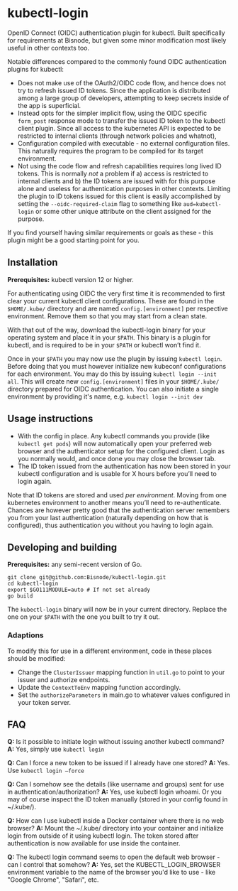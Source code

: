 # kubectl-login

OpenID Connect (OIDC) authentication plugin for kubectl. Built specifically for requirements at Bisnode, but given some 
minor modification most likely useful in other contexts too.

Notable differences compared to the commonly found OIDC authentication plugins for kubectl:

- Does not make use of the OAuth2/OIDC code flow, and hence does not try to refresh issued ID tokens. Since the 
  application is distributed among a large group of developers, attempting to keep secrets inside of the app is 
  superficial.
- Instead opts for the simpler implicit flow, using the OIDC specific `form_post` response mode to transfer the issued 
  ID token to the kubectl client plugin. Since all access to the kubernetes API is expected to be restricted to internal
  clients (through network policies and whatnot), 
- Configuration compiled with executable - no external configuration files. This naturally requires the program to be 
  compiled for its target environment.
- Not using the code flow and refresh capabilities requires long lived ID tokens. This is normally _not_ a problem if 
  a) access is restricted to internal clients and b) the ID tokens are issued with for this purpose alone and useless
  for authentication purposes in other contexts. Limiting the plugin to ID tokens issued for this client is easily 
  accomplished by setting the `--oidc-required-claim` flag to something like `aud=kubectl-login` or some other unique
  attribute on the client assigned for the purpose.
  
If you find yourself having similar requirements or goals as these - this plugin might be a good starting point for you.

## Installation

**Prerequisites:** kubectl version 12 or higher.

For authenticating using OIDC the very first time it is recommended to first clear your current kubectl client 
configurations. These are found in the `$HOME/.kube/` directory and are named `config.[environment]` per respective 
environment. Remove them so that you may start from a clean state.

With that out of the way, download the kubectl-login binary for your operating system and place it in your `$PATH`. 
This binary is a plugin for kubectl, and is required to be in your `$PATH` or kubectl won’t find it.

Once in your `$PATH` you may now use the plugin by issuing `kubectl login`. Before doing that you must however 
initialize new kubeconf configurations for each environment. You may do this by issuing `kubectl login --init all`. 
This will create new `config.[environment]` files in your `$HOME/.kube/` directory prepared for OIDC authentication.
You can also initiate a single environment by providing it's name, e.g. `kubectl login --init dev`

## Usage instructions

- With the config in place. Any kubectl commands you provide (like `kubectl get pods`) will now automatically open your 
  preferred web browser and the authenticator setup for the configured client. Login as you normally would, and once 
  done you may close the browser tab.
- The ID token issued from the authentication has now been stored in your kubectl configuration and is usable for X
  hours before you’ll need to login again.

Note that ID tokens are stored and used _per environment_. Moving from one kubernetes environment to another means 
you’ll need to re-authenticate. Chances are however pretty good that the authentication server remembers you from your 
last authentication (naturally depending on how that is configured), thus authentication you without you having 
to login again.

## Developing and building

**Prerequisites:** any semi-recent version of Go.

    git clone git@github.com:Bisnode/kubectl-login.git
    cd kubectl-login
    export $GO111MODULE=auto # If not set already
    go build

The `kubectl-login` binary will now be in your current directory. Replace the one on your `$PATH` with the one you built
to try it out.

### Adaptions

To modify this for use in a different environment, code in these places should be modified:

- Change the `ClusterIssuer` mapping function in `util.go` to point to your issuer and authorize endpoints.
- Update the `ContextToEnv` mapping function accordingly.
- Set the `authorizeParameters` in main.go to whatever values configured in your token server.

## FAQ

**Q:** Is it possible to initiate login without issuing another kubectl command?
**A:** Yes, simply use `kubectl login`

**Q:** Can I force a new token to be issued if I already have one stored?
**A:** Yes. Use `kubectl login —force`

**Q:** Can I somehow see the details (like username and groups) sent for use in authentication/authorization?
**A:** Yes, use kubectl login whoami. Or you may of course inspect the ID token manually (stored in your config found 
       in ~/.kube/).

**Q:** How can I use kubectl inside a Docker container where there is no web browser?
**A:** Mount the ~/.kube/ directory into your container and initialize login from outside of it using kubectl login. 
       The token stored after authentication is now available for use inside the container.

**Q:** The kubectl login command seems to open the default web browser - can I control that somehow?
**A:** Yes, set the KUBECTL_LOGIN_BROWSER environment variable to the name of the browser you'd like to use - like 
       "Google Chrome", "Safari", etc.

